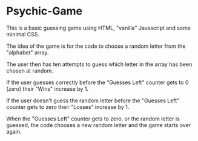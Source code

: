 # Psychic-Game

This is a basic guessing game using HTML, "vanilla" Javascript and some minimal CSS.

The idea of the game is for the code to choose a random letter from the "alphabet" array.

  The user then has ten attempts to guess which letter in the array has been chosen at random.
  
  If the user guesses correctly before the "Guesses Left" counter gets to 0 (zero) their "Wins" increase by 1.
  
  If the user doesn't guess the random letter before the "Guesses Left" counter gets to zero their "Losses" increase by 1.
  
  When the "Guesses Left" counter gets to zero, or the random letter is guessed, the code chooses a new random letter and the game starts     over again.
